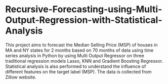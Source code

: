 # Recursive-Forecasting-using-Multi-Output-Regression-with-Statistical-Analysis
This project aims to forecast the Median Selling Price (MSP) of houses in MA and NY states for 2 months based on 70 months of data using time series analysis in Python by using Multi Output Regressor on three traditional regression models Lasso, KNN and Gradient Boosting Regressor. Statistical analysis is also performed to understand the influence of different features on the target label (MSP). The data is collected from Zillow website.

